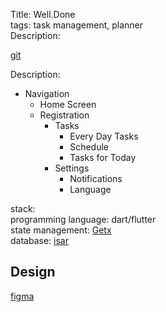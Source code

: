 Title: Well.Done  
tags: task management, planner  
Description:   
  
[git](https://github.com/lesbianboy/well.done)  
  
Description:  
- Navigation  
  - Home Screen  
  - Registration  
      - Tasks  
          - Every Day Tasks  
          - Schedule  
          - Tasks for Today  
      - Settings  
          - Notifications  
          - Language  
  
stack:  
programming language: dart/flutter  
state management: [Getx](https://pub.dev/packages/get)   
database: [isar](https://isar.dev/)  
  
## Design  
[figma](https://www.figma.com/file/wPa9c0E4MT46acEhsrsrX0/Untitled?node-id=0%3A563&t=vWTI5cvlfGOGH1DY-1)